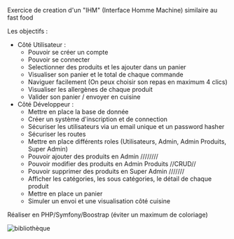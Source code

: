 Exercice de creation d'un "IHM" (Interface Homme Machine) similaire au fast food

Les objectifs : 
  - Côté Utilisateur :
    - Pouvoir se créer un compte
    - Pouvoir se connecter
    - Selectionner des produits et les ajouter dans un panier
    - Visualiser son panier et le total de chaque commande
    - Naviguer facilement (On peux choisir son repas en maximum 4 clics)
    - Visualiser les allergènes de chaque produit
    - Valider son panier / envoyer en cuisine
  - Côté Développeur :
    - Mettre en place la base de donnée
    - Créer un système d'inscription et de connection
    - Sécuriser les utilisateurs via un email unique et un password hasher
    - Sécuriser les routes
    - Mettre en place différents roles (Utilisateurs, Admin, Admin Produits, Super Admin)
    - Pouvoir ajouter des produits en Admin              ////////
    - Pouvoir modifier des produits en Admin Produits    //CRUD//
    - Pouvoir supprimer des produits en Super Admin      ///////
    - Afficher les catégories, les sous catégories, le détail de chaque produit
    - Mettre en place un panier
    - Simuler un envoi et une visualisation côté cuisine
   
  Réaliser en PHP/Symfony/Boostrap (éviter un maximum de coloriage)

  ![bibliothèque](https://github.com/MaxenceCodeFR/mcdalle/assets/105151136/aafebf69-cd48-4377-9322-589534cbdc93)
